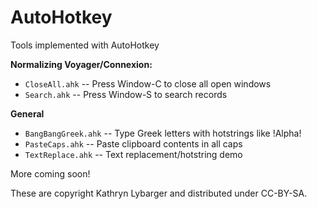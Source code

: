 AutoHotkey
=======

Tools implemented with AutoHotkey

**Normalizing Voyager/Connexion:**

* `CloseAll.ahk` -- Press Window-C to close all open windows
* `Search.ahk` -- Press Window-S to search records

**General**

* `BangBangGreek.ahk` -- Type Greek letters with hotstrings like !Alpha!
* `PasteCaps.ahk` -- Paste clipboard contents in all caps
* `TextReplace.ahk` -- Text replacement/hotstring demo

More coming soon!

These are copyright Kathryn Lybarger and distributed under CC-BY-SA.
